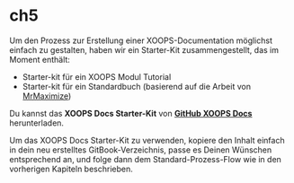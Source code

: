# ch5

Um den Prozess zur Erstellung einer XOOPS-Documentation möglichst einfach zu gestalten, haben wir ein Starter-Kit zusammengestellt, das im Moment enthält:

* Starter-kit für ein XOOPS Modul Tutorial
* Starter-kit für ein Standardbuch \(basierend auf die Arbeit von [MrMaximize](https://github.com/MrMaksimize/gitbook-starter-kit)\)

Du kannst das **XOOPS Docs Starter-Kit** von [**GitHub XOOPS Docs**](https://github.com/XoopsDocs/gitbook-starterkit) herunterladen.

Um das XOOPS Docs Starter-Kit zu verwenden, kopiere den Inhalt einfach in dein neu erstelltes GitBook-Verzeichnis, passe es Deinen Wünschen entsprechend an, und folge dann dem Standard-Prozess-Flow wie in den vorherigen Kapiteln beschrieben.

